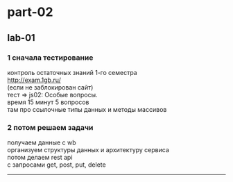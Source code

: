 # part-02

## lab-01

### 1 сначала тестирование  

контроль остаточных знаний 1-го семестра  
http://exam.1gb.ru/  
(если не заблокирован сайт)  
тест => js02: Особые вопросы.  
время 15 минут 5 вопросов  
там про ссылочные типы данных и методы массивов  

### 2 потом решаем задачи  

получаем данные с wb  
организуем структуры данных и архитектуру сервиса  
потом делаем rest api  
с запросами get, post, put, delete  

---  
